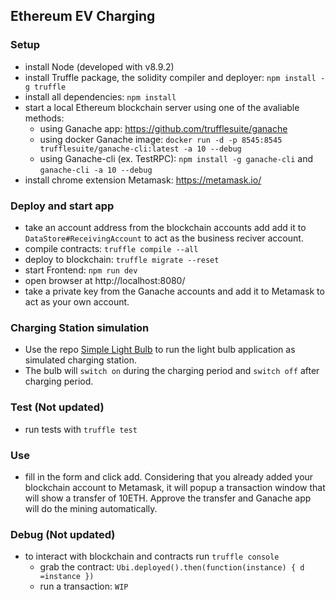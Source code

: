 ## Ethereum EV Charging

### Setup
- install Node (developed with v8.9.2)
- install Truffle package, the solidity compiler and deployer: `npm install -g truffle`
- install all dependencies: `npm install`
- start a local Ethereum blockchain server using one of the avaliable methods:
    - using Ganache app: https://github.com/trufflesuite/ganache
    - using docker Ganache image: `docker run -d -p 8545:8545 trufflesuite/ganache-cli:latest -a 10 --debug`
    - using Ganache-cli (ex. TestRPC): `npm install -g ganache-cli` and `ganache-cli -a 10 --debug`
- install chrome extension Metamask: https://metamask.io/

### Deploy and start app
- take an account address from the blockchain accounts add add it to `DataStore#ReceivingAccount` to act as the business reciver account.
- compile contracts: `truffle compile --all`
- deploy to blockchain: `truffle migrate --reset`
- start Frontend: `npm run dev`
- open browser at http://localhost:8080/
- take a private key from the Ganache accounts and add it to Metamask to act as your own account.

### Charging Station simulation
- Use the repo [Simple Light Bulb](https://github.com/a4sh3u/simple-bulb-switch) to run the light bulb application as simulated charging station.
- The bulb will `switch on` during the charging period and `switch off` after charging period.

### Test (Not updated)
- run tests with `truffle test`

### Use
- fill in the form and click add. Considering that you already added your blockchain account to Metamask, it will popup a transaction window that will show a transfer of 10ETH. Approve the transfer and Ganache app will do the mining automatically.

### Debug (Not updated)
- to interact with blockchain and contracts run `truffle console`
    - grab the contract: `Ubi.deployed().then(function(instance) { d =instance })`
    - run a transaction: `WIP`
